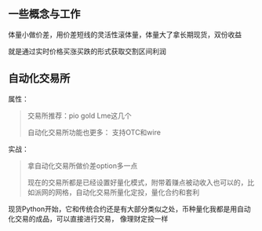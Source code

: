 

## 一些概念与工作

体量小做价差，用价差短线的灵活性滚体量，体量大了拿长期现货，双份收益

就是通过实时价格买涨买跌的形式获取交割区间利润



## 自动化交易所

属性：

> 交易所推荐：pio  gold  Lme这几个
>
> 自动化交易所功能也更多： 支持OTC和wire

实战：

> 拿自动化交易所做价差option多一点
>
> 现在的交易所都是已经设置好量化模式，附带着赚点被动收入也可以的，比如派网的网格，自动化交易所量化定投，量化合约和套利

现货Python开始，它和传统合约还是有大部分类似之处，币种量化我都是用自动化交易的成品，可以直接进行交易， 像理财定投一样

## 